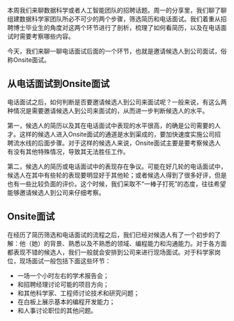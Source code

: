 本周我们来聊数据科学或者人工智能团队的招聘话题。周一的分享里，我们聊了聊组建数据科学家团队所必不可少的两个步骤，筛选简历和电话面试。我们着重从招聘博士毕业生的角度对这两个环节进行了剖析，梳理了如何看简历，以及在电话面试时需要考察哪些内容。

今天，我们来聊一聊电话面试后面的一个环节，也就是邀请候选人到公司面试，俗称Onsite面试。

## 从电话面试到Onsite面试

电话面试之后，如何判断是否要邀请候选人到公司来面试呢？一般来说，有这么两种情况是需要邀请候选人到公司来面试的，从而进一步判断候选人的水平。

第一，候选人的简历以及其在电话面试中表现的水平很高，的确是公司需要的人才。这样的候选人进入Onsite面试的通道是水到渠成的，要加快速度实施公司招聘流水线的后面步骤。对于这样的候选人来说，Onsite面试主要是要考察候选人有没有其他特殊情况，导致其无法胜任工作。

第二，候选人的简历或电话面试中的表现存在争议。可能在好几轮的电话面试中，候选人在其中有些轮的表现要明显好于其他轮；或者候选人得到了很多好评，但是也有一些比较负面的评价。这个时候，我们采取不“一棒子打死”的态度，往往希望能够邀请候选人到公司来仔细考察。

## Onsite面试

在经历了简历筛选和电话面试的流程之后，我们已经对候选人有了一个初步的了解：他（她）的背景、熟悉以及不熟悉的领域、编程能力和沟通能力。对于各方面都表现不错的候选人，我们一般就会安排到公司来进行现场面试。对于科学家岗位，现场面试一般包括下面这些环节：

- 一场一个小时左右的学术报告会；
- 和招聘经理讨论可能的项目方向；
- 和其他科学家、工程师讨论技术和研究问题；
- 在白板上展示基本的编程开发能力；
- 和人事讨论职位的其他问题。